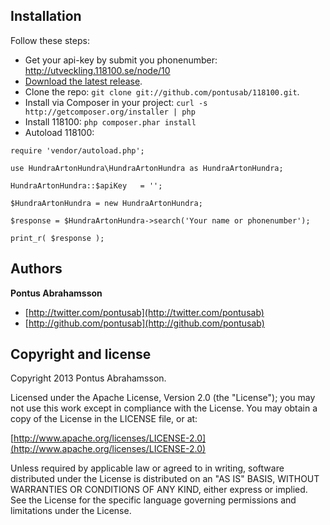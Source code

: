 ## Installation

Follow these steps:

* Get your api-key by submit you phonenumber: http://utveckling.118100.se/node/10
* [Download the latest release](https://github.com/pontusab/118100/archive/master.zip).
* Clone the repo: `git clone git://github.com/pontusab/118100.git`.
* Install via Composer in your project: `curl -s http://getcomposer.org/installer | php`
* Install 118100: `php composer.phar install`
* Autoload 118100:


```
require 'vendor/autoload.php';

use HundraArtonHundra\HundraArtonHundra as HundraArtonHundra;

HundraArtonHundra::$apiKey   = '';

$HundraArtonHundra = new HundraArtonHundra;

$response = $HundraArtonHundra->search('Your name or phonenumber');

print_r( $response );
```

## Authors

**Pontus Abrahamsson**

+ [http://twitter.com/pontusab](http://twitter.com/pontusab)
+ [http://github.com/pontusab](http://github.com/pontusab)

## Copyright and license

Copyright 2013 Pontus Abrahamsson.

Licensed under the Apache License, Version 2.0 (the "License");
you may not use this work except in compliance with the License.
You may obtain a copy of the License in the LICENSE file, or at:

  [http://www.apache.org/licenses/LICENSE-2.0](http://www.apache.org/licenses/LICENSE-2.0)

Unless required by applicable law or agreed to in writing, software
distributed under the License is distributed on an "AS IS" BASIS,
WITHOUT WARRANTIES OR CONDITIONS OF ANY KIND, either express or implied.
See the License for the specific language governing permissions and
limitations under the License.



